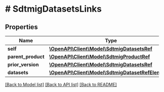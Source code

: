 # # SdtmigDatasetsLinks

## Properties

Name | Type | Description | Notes
------------ | ------------- | ------------- | -------------
**self** | [**\OpenAPI\Client\Model\SdtmigDatasetsRef**](SdtmigDatasetsRef.md) |  | [optional]
**parent_product** | [**\OpenAPI\Client\Model\SdtmigProductRef**](SdtmigProductRef.md) |  | [optional]
**prior_version** | [**\OpenAPI\Client\Model\SdtmigDatasetsRef**](SdtmigDatasetsRef.md) |  | [optional]
**datasets** | [**\OpenAPI\Client\Model\SdtmigDatasetRefElement[]**](SdtmigDatasetRefElement.md) |  | [optional]

[[Back to Model list]](../../README.md#models) [[Back to API list]](../../README.md#endpoints) [[Back to README]](../../README.md)
